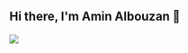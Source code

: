 ## Hi there, I'm Amin Albouzan 👋



######           <img src="https://cdn.jsdelivr.net/gh/devicons/devicon@latest/icons/html5/html5-original-wordmark.svg" />
          

